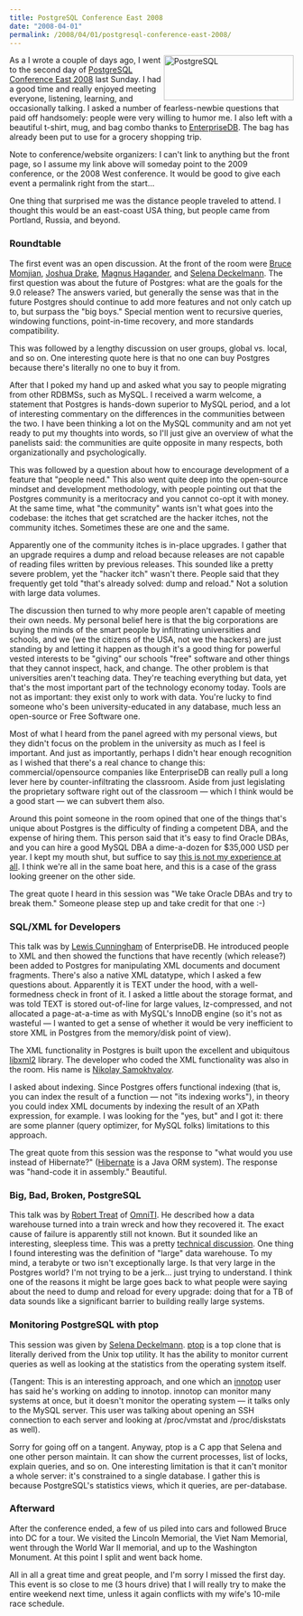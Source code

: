```yaml
---
title: PostgreSQL Conference East 2008
date: "2008-04-01"
permalink: /2008/04/01/postgresql-conference-east-2008/
---
```

[<img src="http://www.postgresql.org/layout/images/hdr_left.png" width="230" height="80" alt="PostgreSQL" style="float:right" />][1]As a I wrote a couple of days ago, I went to the second day of [PostgreSQL Conference East 2008][2] last Sunday. I had a good time and really enjoyed meeting everyone, listening, learning, and occasionally talking. I asked a number of fearless-newbie questions that paid off handsomely: people were very willing to humor me. I also left with a beautiful t-shirt, mug, and bag combo thanks to [EnterpriseDB][3]. The bag has already been put to use for a grocery shopping trip.

Note to conference/website organizers: I can't link to anything but the front page, so I assume my link above will someday point to the 2009 conference, or the 2008 West conference. It would be good to give each event a permalink right from the start&#8230;

One thing that surprised me was the distance people traveled to attend. I thought this would be an east-coast USA thing, but people came from Portland, Russia, and beyond.

### Roundtable

The first event was an open discussion. At the front of the room were [Bruce Momjian][4], [Joshua Drake][5], [Magnus Hagander][6], and [Selena Deckelmann][7]. The first question was about the future of Postgres: what are the goals for the 9.0 release? The answers varied, but generally the sense was that in the future Postgres should continue to add more features and not only catch up to, but surpass the "big boys." Special mention went to recursive queries, windowing functions, point-in-time recovery, and more standards compatibility.

This was followed by a lengthy discussion on user groups, global vs. local, and so on. One interesting quote here is that no one can buy Postgres because there's literally no one to buy it from.

After that I poked my hand up and asked what you say to people migrating from other RDBMSs, such as MySQL. I received a warm welcome, a statement that Postgres is hands-down superior to MySQL period, and a lot of interesting commentary on the differences in the communities between the two. I have been thinking a lot on the MySQL community and am not yet ready to put my thoughts into words, so I'll just give an overview of what the panelists said: the communities are quite opposite in many respects, both organizationally and psychologically.

This was followed by a question about how to encourage development of a feature that "people need." This also went quite deep into the open-source mindset and development methodology, with people pointing out that the Postgres community is a meritocracy and you cannot co-opt it with money. At the same time, what "the community" wants isn't what goes into the codebase: the itches that get scratched are the hacker itches, not the community itches. Sometimes these are one and the same.

Apparently one of the community itches is in-place upgrades. I gather that an upgrade requires a dump and reload because releases are not capable of reading files written by previous releases. This sounded like a pretty severe problem, yet the "hacker itch" wasn't there. People said that they frequently get told "that's already solved: dump and reload." Not a solution with large data volumes.

The discussion then turned to why more people aren't capable of meeting their own needs. My personal belief here is that the big corporations are buying the minds of the smart people by infiltrating universities and schools, and we (we the citizens of the USA, not we the hackers) are just standing by and letting it happen as though it's a good thing for powerful vested interests to be "giving" our schools "free" software and other things that they cannot inspect, hack, and change. The other problem is that universities aren't teaching data. They're teaching everything but data, yet that's the most important part of the technology economy today. Tools are not as important: they exist only to work with data. You're lucky to find someone who's been university-educated in any database, much less an open-source or Free Software one.

Most of what I heard from the panel agreed with my personal views, but they didn't focus on the problem in the university as much as I feel is important. And just as importantly, perhaps I didn't hear enough recognition as I wished that there's a real chance to change this: commercial/opensource companies like EnterpriseDB can really pull a long lever here by counter-infiltrating the classroom. Aside from just legislating the proprietary software right out of the classroom &#8212; which I think would be a good start &#8212; we can subvert them also.

Around this point someone in the room opined that one of the things that's unique about Postgres is the difficulty of finding a competent DBA, and the expense of hiring them. This person said that it's easy to find Oracle DBAs, and you can hire a good MySQL DBA a dime-a-dozen for $35,000 USD per year. I kept my mouth shut, but suffice to say [this is not my experience at all][8]. I think we're all in the same boat here, and this is a case of the grass looking greener on the other side.

The great quote I heard in this session was "We take Oracle DBAs and try to break them." Someone please step up and take credit for that one :-)

### SQL/XML for Developers

This talk was by [Lewis Cunningham][9] of EnterpriseDB. He introduced people to XML and then showed the functions that have recently (which release?) been added to Postgres for manipulating XML documents and document fragments. There's also a native XML datatype, which I asked a few questions about. Apparently it is TEXT under the hood, with a well-formedness check in front of it. I asked a little about the storage format, and was told TEXT is stored out-of-line for large values, lz-compressed, and not allocated a page-at-a-time as with MySQL's InnoDB engine (so it's not as wasteful &#8212; I wanted to get a sense of whether it would be very inefficient to store XML in Postgres from the memory/disk point of view).

The XML functionality in Postgres is built upon the excellent and ubiquitous [libxml2][10] library. The developer who coded the XML functionality was also in the room. His name is [Nikolay Samokhvalov][11].

I asked about indexing. Since Postgres offers functional indexing (that is, you can index the result of a function &#8212; not "its indexing works"), in theory you could index XML documents by indexing the result of an XPath expression, for example. I was looking for the "yes, but" and I got it: there are some planner (query optimizer, for MySQL folks) limitations to this approach.

The great quote from this session was the response to "what would you use instead of Hibernate?" ([Hibernate][12] is a Java ORM system). The response was "hand-code it in assembly." Beautiful.

### Big, Bad, Broken, PostgreSQL

This talk was by [Robert Treat][13] of [OmniTI][14]. He described how a data warehouse turned into a train wreck and how they recovered it. The exact cause of failure is apparently still not known. But it sounded like an interesting, sleepless time. This was a pretty [technical discussion][15]. One thing I found interesting was the definition of "large" data warehouse. To my mind, a terabyte or two isn't exceptionally large. Is that very large in the Postgres world? I'm not trying to be a jerk&#8230; just trying to understand. I think one of the reasons it might be large goes back to what people were saying about the need to dump and reload for every upgrade: doing that for a TB of data sounds like a significant barrier to building really large systems.

### Monitoring PostgreSQL with ptop

This session was given by [Selena Deckelmann][7]. [ptop][16] is a top clone that is literally derived from the Unix top utility. It has the ability to monitor current queries as well as looking at the statistics from the operating system itself.

(Tangent: This is an interesting approach, and one which an [innotop][17] user has said he's working on adding to innotop. innotop can monitor many systems at once, but it doesn't monitor the operating system &#8212; it talks only to the MySQL server. This user was talking about opening an SSH connection to each server and looking at /proc/vmstat and /proc/diskstats as well).

Sorry for going off on a tangent. Anyway, ptop is a C app that Selena and one other person maintain. It can show the current processes, list of locks, explain queries, and so on. One interesting limitation is that it can't monitor a whole server: it's constrained to a single database. I gather this is because PostgreSQL's statistics views, which it queries, are per-database.

### Afterward

After the conference ended, a few of us piled into cars and followed Bruce into DC for a tour. We visited the Lincoln Memorial, the Viet Nam Memorial, went through the World War II memorial, and up to the Washington Monument. At this point I split and went back home.

All in all a great time and great people, and I'm sorry I missed the first day. This event is so close to me (3 hours drive) that I will really try to make the entire weekend next time, unless it again conflicts with my wife's 10-mile race schedule.

 [1]: http://www.postgresql.org
 [2]: http://postgresqlconference.org/
 [3]: http://www.enterprisedb.com/
 [4]: http://momjian.us/
 [5]: http://www.commandprompt.com/blogs/joshua_drake/
 [6]: http://people.planetpostgresql.org/mha/
 [7]: http://www.chesnok.com/daily/
 [8]: http://www.xaprb.com/blog/2008/03/06/send-your-employees-to-the-mysql-conference/
 [9]: http://lewiscunningham.com/
 [10]: http://xmlsoft.org/
 [11]: http://postgresmen.ru/
 [12]: http://www.hibernate.org/
 [13]: http://www.oreillynet.com/pub/au/2723
 [14]: http://www.omniti.com
 [15]: http://www.youtube.com/watch?v=wwd_d_nYxdI
 [16]: http://ptop.projects.postgresql.org/
 [17]: http://code.google.com/p/innotop/

